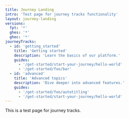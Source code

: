 ```yaml
---
title: Journey Landing
intro: 'Test page for journey tracks functionality'
layout: journey-landing
versions:
  fpt: '*'
  ghes: '*'
  ghec: '*'
journeyTracks:
  - id: 'getting_started'
    title: 'Getting started'
    description: 'Learn the basics of our platform.'
    guides:
      - '/get-started/start-your-journey/hello-world'
      - '/get-started/foo/bar'
  - id: 'advanced'
    title: 'Advanced topics' 
    description: 'Dive deeper into advanced features.'
    guides:
      - '/get-started/foo/autotitling'
      - '/get-started/start-your-journey/hello-world'
---
```


This is a test page for journey tracks.
